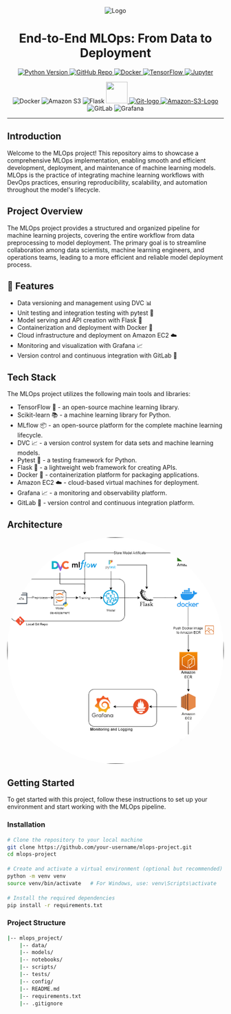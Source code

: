 <!-- Logo, Title, and Badges Section -->
<p align="center">
  <a>
    <img src="https://www.cdnlogo.com/logos/p/36/phoenix.svg" alt="Logo" width="150" height="150">
  </a>
</p>

<h1 align="center">End-to-End MLOps: From Data to Deployment</h1>

<p align="center">
  <a href="https://www.python.org/">
    <img alt="Python Version" src="https://img.shields.io/badge/Python-3.7%2B-informational">
  </a>
  <a href="https://github.com/your-username/your-repo">
    <img alt="GitHub Repo" src="https://img.shields.io/badge/GitHub-Repo-blue">
  </a>
  <a href="https://www.docker.com/">
    <img alt="Docker" src="https://img.shields.io/badge/Docker-Latest-blue">
  </a>
  <a href="https://www.tensorflow.org/">
    <img alt="TensorFlow" src="https://img.shields.io/badge/TensorFlow-2.x-orange">
  </a>
  <a href="https://jupyter.org/">
    <img alt="Jupyter" src="https://img.shields.io/badge/Jupyter-Latest-orange">
  </a>
</p>

<p align="center">
  <img src="https://www.vectorlogo.zone/logos/docker/docker-icon.svg" alt="Docker" width="50" height="50" />
  <img src="https://www.vectorlogo.zone/logos/amazon_aws/amazon_aws-icon.svg" alt="Amazon S3" width="50" height="50" />
  <img src="https://www.vectorlogo.zone/logos/pocoo_flask/pocoo_flask-icon.svg" alt="Flask" width="50" height="50" />
  <a href="https://cdnlogo.com/logo/data-version-control_134778.html">
    <img src="https://www.cdnlogo.com/logos/d/2/data-version-control.svg" width="50" height="50">
  </a>
  <a title="Jason Long, CC BY 3.0 <https://creativecommons.org/licenses/by/3.0>, via Wikimedia Commons" href="https://commons.wikimedia.org/wiki/File:Git-logo.svg">
    <img width="90" alt="Git-logo" src="https://upload.wikimedia.org/wikipedia/commons/thumb/e/e0/Git-logo.svg/512px-Git-logo.svg.png">
  </a>
  <a title="Amazon.com, Inc., Public domain, via Wikimedia Commons" href="https://commons.wikimedia.org/wiki/File:Amazon-S3-Logo.svg">
    <img width="50" alt="Amazon-S3-Logo" src="https://upload.wikimedia.org/wikipedia/commons/thumb/b/bc/Amazon-S3-Logo.svg/256px-Amazon-S3-Logo.svg.png">
  </a>
  <img src="https://www.vectorlogo.zone/logos/gitlab/gitlab-icon.svg" alt="GitLab" width="50" height="50" />
  <img src="https://www.vectorlogo.zone/logos/grafana/grafana-icon.svg" alt="Grafana" width="50" height="50" />
</p>

<!-- Divider -->
<hr>

## Introduction
Welcome to the MLOps project! This repository aims to showcase a comprehensive MLOps implementation, enabling smooth and efficient development, deployment, and maintenance of machine learning models. MLOps is the practice of integrating machine learning workflows with DevOps practices, ensuring reproducibility, scalability, and automation throughout the model's lifecycle.

## Project Overview
The MLOps project provides a structured and organized pipeline for machine learning projects, covering the entire workflow from data preprocessing to model deployment. The primary goal is to streamline collaboration among data scientists, machine learning engineers, and operations teams, leading to a more efficient and reliable model deployment process.

## 🚀 Features
- Data versioning and management using DVC 📊
- Unit testing and integration testing with pytest 🧪
- Model serving and API creation with Flask 🤖
- Containerization and deployment with Docker 🐳
- Cloud infrastructure and deployment on Amazon EC2 ☁️
- Monitoring and visualization with Grafana 📈
- Version control and continuous integration with GitLab 🔧

## Tech Stack
The MLOps project utilizes the following main tools and libraries:

- TensorFlow 🧠 - an open-source machine learning library.
- Scikit-learn 📚 - a machine learning library for Python.
- MLflow 📦 - an open-source platform for the complete machine learning lifecycle.
- DVC 📈 - a version control system for data sets and machine learning models.
- Pytest 🧪 - a testing framework for Python.
- Flask 🤖 - a lightweight web framework for creating APIs.
- Docker 🐳 - containerization platform for packaging applications.
- Amazon EC2 ☁️ - cloud-based virtual machines for deployment.
- Grafana 📈 - a monitoring and observability platform.
- GitLab 🔧 - version control and continuous integration platform.

## Architecture

<p align="center">
  <img src="./mlops.png" alt="Image Description" style="border-radius: 50%;" />
</p>




## Getting Started
To get started with this project, follow these instructions to set up your environment and start working with the MLOps pipeline.

### Installation
```bash
# Clone the repository to your local machine
git clone https://github.com/your-username/mlops-project.git
cd mlops-project

# Create and activate a virtual environment (optional but recommended)
python -m venv venv
source venv/bin/activate   # For Windows, use: venv\Scripts\activate

# Install the required dependencies
pip install -r requirements.txt
```
### Project Structure
```bash
|-- mlops_project/
    |-- data/
    |-- models/
    |-- notebooks/
    |-- scripts/
    |-- tests/
    |-- config/
    |-- README.md
    |-- requirements.txt
    |-- .gitignore

```


